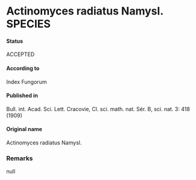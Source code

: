 # Actinomyces radiatus Namysl. SPECIES

#### Status
ACCEPTED

#### According to
Index Fungorum

#### Published in
Bull. int. Acad. Sci. Lett. Cracovie, Cl. sci. math. nat. Sér. B, sci. nat. 3: 418 (1909)

#### Original name
Actinomyces radiatus Namysl.

### Remarks
null